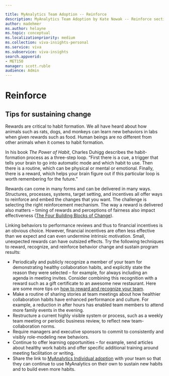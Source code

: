 ```yaml
---

title: MyAnalytics Team Adoption -- Reinforce
description: MyAnalytics Team Adoption by Kate Nowak -- Reinforce section
author: madehmer
ms.author: helayne
ms.topic: conceptual
ms.localizationpriority: medium 
ms.collection: viva-insights-personal 
ms.service: viva 
ms.subservice: viva-insights 
search.appverid: 
- MET150 
manager: scott.ruble
audience: Admin
---
```


# Reinforce

## Tips for sustaining change

Rewards are critical to habit formation. We all have heard about how animals such as rats, dogs, and monkeys can learn new behaviors in labs when given rewards such as food. Human beings are no different from other animals when it comes to habit formation.

In his book _The Power of Habit_, Charles Duhigg describes the habit-formation process as a three-step loop. “First there is a cue, a trigger that tells your brain to go into automatic mode and which habit to use. Then there is a routine, which can be physical or mental or emotional. Finally, there is a reward, which helps your brain figure out if this particular loop is worth remembering for the future.”

Rewards can come in many forms and can be delivered in many ways. Structures, processes, systems, target setting, and incentives all offer ways to reinforce and embed the changes that you want. The challenge is selecting the right reinforcement mechanism. The way a reward is delivered also matters – timing of rewards and perceptions of fairness also impact effectiveness
 ([The Four Building Blocks of Change](https://www.mckinsey.com/business-functions/organization/our-insights/the-four-building-blocks--of-change)).

Linking behaviors to performance reviews and thus to financial incentives is an obvious choice. However, financial incentives are often less effective than we expect and can even undermine intrinsic motivation. Small, unexpected rewards can have outsized effects. Try the following techniques to reward, recognize, and reinforce behavior change and sustain program results:

* Periodically and publicly recognize a member of your team for demonstrating healthy collaboration habits, and explicitly state the reason they were selected – for example, for always including an agenda in meeting invites. Consider combining this recognition with a reward such as a gift certificate to an awesome new restaurant. Here are some more tips on [how to reward and recognize your team](https://uniquelyhr.com/blog/rewards-and-recognition-how-to-show-appreciation-to-your-team/).
* Make a routine of sharing stories at team meetings about how healthier collaboration habits have enhanced performance and culture. For example, a reduction in after hours has enabled team members to attend more family events in the evening.
* Restructure a current highly visible system or process, such as a weekly team meeting or periodic business review, to reflect new team-collaboration norms. 
* Require managers and executive sponsors to commit to consistently and visibly role-modeling new behaviors.
* Continue to offer learning opportunities – for example, send articles about healthy work habits and offer specific additional training around meeting facilitation or writing.
* Share the link to [MyAnalytics Individual adoption](Indiv-adopt-get-started.md) with your team so that they can continue to use MyAnalytics on their own to sustain new habits and to build even more habits.
